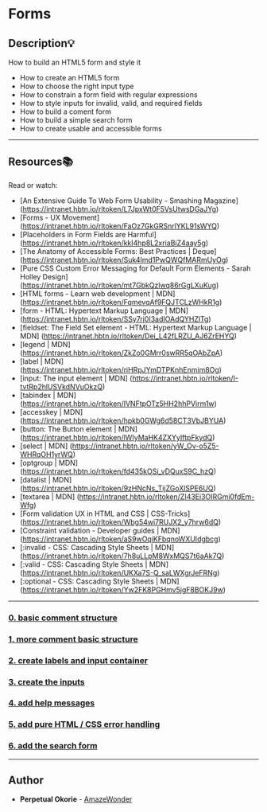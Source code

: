 # Forms

## Description:bulb:

How to build an HTML5 form and style it

- How to create an HTML5 form
- How to choose the right input type
- How to constrain a form field with regular expressions
- How to style inputs for invalid, valid, and required fields
- How to build a coment form
- How to build a simple search form
- How to create usable and accessible forms

---

## Resources:books:

Read or watch:

- [An Extensive Guide To Web Form Usability - Smashing Magazine] (https://intranet.hbtn.io/rltoken/L7JpxWt0F5VsUtwsDGaJYg)
- [Forms - UX Movement] (https://intranet.hbtn.io/rltoken/FaOz7GkGRSnrlYKL91sWYQ)
- [Placeholders in Form Fields are Harmful] (https://intranet.hbtn.io/rltoken/kkI4hp8L2xriaBiZ4aay5g)
- [The Anatomy of Accessible Forms: Best Practices | Deque] (https://intranet.hbtn.io/rltoken/Suk4Imd1PwQWQfMARmUyOg)
- [Pure CSS Custom Error Messaging for Default Form Elements - Sarah Holley Design] (https://intranet.hbtn.io/rltoken/mt7GbkQzlwq86rGgLXuKug)
- [HTML forms - Learn web development | MDN] (https://intranet.hbtn.io/rltoken/FqmevqAf9FQJTCLzWHkR1g)
- [form - HTML: Hypertext Markup Language | MDN] (https://intranet.hbtn.io/rltoken/SSy7rj0I3adIOAdQYHZlTg)
- [fieldset: The Field Set element - HTML: Hypertext Markup Language | MDN] (https://intranet.hbtn.io/rltoken/Dei_L42fLRZU_AJ6ZrEHYQ)
- [legend | MDN] (https://intranet.hbtn.io/rltoken/ZkZo0GMrr0swRR5qOAbZpA)
- [label | MDN] (https://intranet.hbtn.io/rltoken/riHRpJYmDTPKnhEnmim8Og)
- [input: The input element | MDN] (https://intranet.hbtn.io/rltoken/I-tvtRp2hlUSVkdNVuOkzQ)
- [tabindex | MDN] (https://intranet.hbtn.io/rltoken/IVNFtpOTz5HH2hhPVirm1w)
- [accesskey | MDN] (https://intranet.hbtn.io/rltoken/hpkb0GWg6d58CT3VbJBYUA)
- [button: The Button element | MDN] (https://intranet.hbtn.io/rltoken/lWIyMaHK4ZXYyIftpFkydQ)
- [select | MDN] (https://intranet.hbtn.io/rltoken/yW_Ov-o5Z5-WHRqOH1yrWQ)
- [optgroup | MDN] (https://intranet.hbtn.io/rltoken/fd435kOSi_vDQuxS9C_hzQ)
- [datalist | MDN] (https://intranet.hbtn.io/rltoken/9zHNcNs_TijZGoXlSPE6UQ)
- [textarea | MDN] (https://intranet.hbtn.io/rltoken/ZI43Ei3OIRGmi0fdEm-Wfg)
- [Form validation UX in HTML and CSS | CSS-Tricks] (https://intranet.hbtn.io/rltoken/Wbg54wi7RUJX2_y7hrw6dQ)
- [Constraint validation - Developer guides | MDN] (https://intranet.hbtn.io/rltoken/aS9wOqiKFbqnoWXUIdgbcg)
- [:invalid - CSS: Cascading Style Sheets | MDN] (https://intranet.hbtn.io/rltoken/7h8uLLpM8WxMQS7t6aAk7Q)
- [:valid - CSS: Cascading Style Sheets | MDN] (https://intranet.hbtn.io/rltoken/UKXa7S-Q_saLWXgrJeFRNg)
- [:optional - CSS: Cascading Style Sheets | MDN] (https://intranet.hbtn.io/rltoken/Yw2FK8PGHmv5jgF8BOKJ9w)

---

### [0. basic comment structure](./01-article.html)

### [1. more comment basic structure](./02-article.html)

### [2. create labels and input container](./03-styles.css)

### [3. create the inputs](./04-article.html)

### [4. add help messages](./05-article.html)

### [5. add pure HTML / CSS error handling](./06-styles.css)

### [6. add the search form](./07-article.html)

---

## Author

- **Perpetual Okorie** - [AmazeWonder](https://github.com/AmazeWonder)
